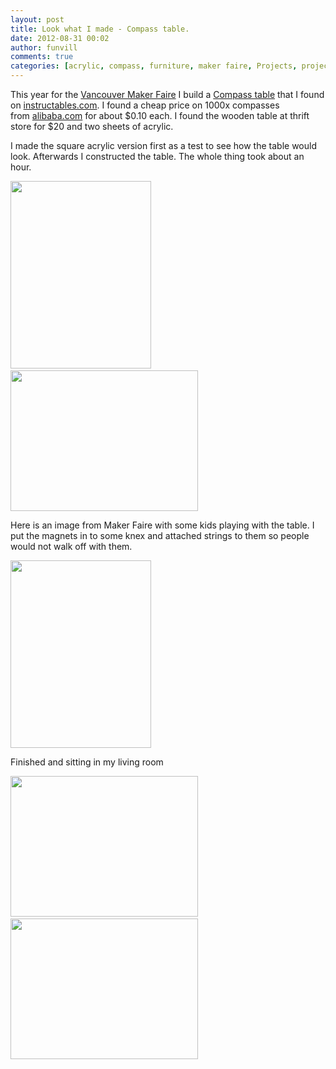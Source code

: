 ```yaml
---
layout: post
title: Look what I made - Compass table.
date: 2012-08-31 00:02
author: funvill
comments: true
categories: [acrylic, compass, furniture, maker faire, Projects, projects, table]
---
```

This year for the <a href="http://vancouver.makerfaire.ca/">Vancouver Maker Faire</a> I build a <a href="http://www.instructables.com/id/Compass-Table/">Compass table</a> that I found on <a href="http://www.instructables.com/">instructables.com</a>. I found a cheap price on 1000x compasses from <a href="http://www.alibaba.com/">alibaba.com</a> for about $0.10 each. I found the wooden table at thrift store for $20 and two sheets of acrylic.

I made the square acrylic version first as a test to see how the table would look. Afterwards I constructed the table. The whole thing took about an hour.

<img class="size-medium wp-image-2824" title="2012-06-21 02.30.53" src="http://www.abluestar.com/blog/wp-content/uploads/2012/08/2012-06-21-02.30.53-225x300.jpg" alt="" width="225" height="300" /> <img class="size-medium wp-image-2823" title="2012-06-21 05.24.38" src="http://www.abluestar.com/blog/wp-content/uploads/2012/08/2012-06-21-05.24.38-300x225.jpg" alt="" width="300" height="225" />

Here is an image from Maker Faire with some kids playing with the table. I put the magnets in to some knex and attached strings to them so people would not walk off with them.

<a href="http://www.abluestar.com/blog/wp-content/uploads/2012/08/IMG_0002.jpg"><img class="size-medium wp-image-2825" title="IMG_0002" src="http://www.abluestar.com/blog/wp-content/uploads/2012/08/IMG_0002-225x300.jpg" alt="" width="225" height="300" /></a>

Finished and sitting in my living room

<a href="http://www.abluestar.com/blog/wp-content/uploads/2012/08/IMG_4790.jpg"><img class="size-medium wp-image-2828" title="IMG_4790" src="http://www.abluestar.com/blog/wp-content/uploads/2012/08/IMG_4790-300x225.jpg" alt="" width="300" height="225" /></a> <a href="http://www.abluestar.com/blog/wp-content/uploads/2012/08/IMG_4792.jpg"><img class="size-medium wp-image-2829" title="IMG_4792" src="http://www.abluestar.com/blog/wp-content/uploads/2012/08/IMG_4792-300x225.jpg" alt="" width="300" height="225" /></a>

&nbsp;

&nbsp;
